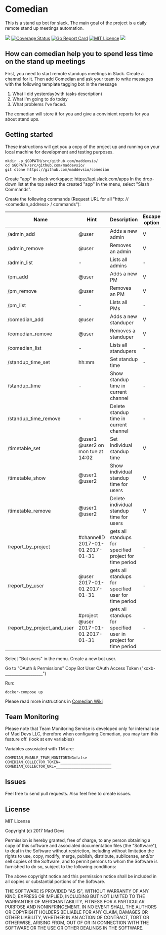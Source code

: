 # Comedian

This is a stand up bot for slack. 
The main goal of the project is a daily remote stand up meetings automation. 

![](https://travis-ci.org/maddevsio/comedian.svg?branch=master)
[![Coverage Status](https://coveralls.io/repos/github/maddevsio/comedian/badge.svg)](https://coveralls.io/github/maddevsio/comedian)
[![Go Report Card](https://goreportcard.com/badge/github.com/maddevsio/comedian)](https://goreportcard.com/report/github.com/maddevsio/comedian)
[![MIT Licence](https://badges.frapsoft.com/os/mit/mit.svg?v=103)](https://opensource.org/licenses/mit-license.php)
[![](https://godoc.org/github.com/maddevsio/comedian?status.svg)](https://godoc.org/github.com/maddevsio/comedian)

## How can comedian help you to spend less time on the stand up meetings

First, you need to start remote standups meetings in Slack. Create a channel for it. Then add Comedian and ask your team to write messages with the following template tagging bot in the message

1. What I did yesterday(with tasks description)
2. What I'm going to do today
3. What problems I've faced.

The comedian will store it for you and give a convinient reports for you about stand ups.

## Getting started

These instructions will get you a copy of the project up and running on your local machine for development and testing purposes. 

```
mkdir -p $GOPATH/src/github.com/maddevsio/
cd $GOPATH/src/github.com/maddevsio/
git clone https://github.com/maddevsio/comedian
```

Create "app" in slack workspace: https://api.slack.com/apps
In the drop-down list at the top select the created "app"
In the menu, select "Slash Commands".

Create the following commands (Request URL for all "http: // <comedian_address> / commands"):

| Name | Hint | Description | Escape option |
| --- | --- | --- | --- |
| /admin_add | @user | Adds a new admin | V |
| /admin_remove | @user | Removes an admin | V |
| /admin_list | - | Lists all admins | - |
| /pm_add | @user | Adds a new PM | V |
| /pm_remove | @user | Removes an PM | V |
| /pm_list | - | Lists all PMs | - |
| /comedian_add | @user | Adds a new standuper | V |
| /comedian_remove | @user | Removes a standuper | V |
| /comedian_list | - | Lists all standupers | - |
| /standup_time_set | hh:mm | Set standup time | - |
| /standup_time | - | Show standup time in current channel | - |
| /standup_time_remove | - | Delete standup time in current channel | - |
| /timetable_set | @user1 @user2 on mon tue at 14:02 | Set individual standup time | V |
| /timetable_show | @user1 @user2 | Show individual standup time for users | V |
| /timetable_remove | @user1 @user2  | Delete individual standup time for users | V |
| /report_by_project | #channelID 2017-01-01 2017-01-31 | gets all standups for specified project for time period | - |
| /report_by_user | @user 2017-01-01 2017-01-31 | gets all standups for specified user for time period | - |
| /report_by_project_and_user | #project @user 2017-01-01 2017-01-31 | gets all standups for specified user in project for time period | - |

Select "Bot users" in the menu.
Create a new bot user.

Go to "OAuth & Permissions"
Copy Bot User OAuth Access Token ("xoxb-___________________")

Run:
```
docker-compose up
```

Please read more instructions in [Comedian Wiki](https://github.com/maddevsio/comedian/wiki)

## Team Monitoring 
Please note that Team Monitoring Servise is developed only for internal use of Mad Devs LLC, therefore when configuring Comedian, you may turn this feature off. (look at env variables) 

Variables assosiated with TM are:
```
COMEDIAN_ENABLE_TEAM_MONITORING=false
COMEDIAN_COLLECTOR_TOKEN=_______________________
COMEDIAN_COLLECTOR_URL=_________________________
```

## Issues

Feel free to send pull requests. Also feel free to create issues.

## License

MIT License

Copyright (c) 2017 Mad Devs

Permission is hereby granted, free of charge, to any person obtaining a copy of this software and associated documentation files (the "Software"), to deal in the Software without restriction, including without limitation the rights to use, copy, modify, merge, publish, distribute, sublicense, and/or sell copies of the Software, and to permit persons to whom the Software is furnished to do so, subject to the following conditions:

The above copyright notice and this permission notice shall be included in all copies or substantial portions of the Software.

THE SOFTWARE IS PROVIDED "AS IS", WITHOUT WARRANTY OF ANY KIND, EXPRESS OR IMPLIED, INCLUDING BUT NOT LIMITED TO THE WARRANTIES OF MERCHANTABILITY, FITNESS FOR A PARTICULAR PURPOSE AND NONINFRINGEMENT. IN NO EVENT SHALL THE AUTHORS OR COPYRIGHT HOLDERS BE LIABLE FOR ANY CLAIM, DAMAGES OR OTHER LIABILITY, WHETHER IN AN ACTION OF CONTRACT, TORT OR OTHERWISE, ARISING FROM, OUT OF OR IN CONNECTION WITH THE SOFTWARE OR THE USE OR OTHER DEALINGS IN THE SOFTWARE.

